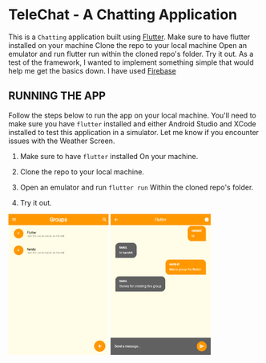 # **TeleChat - A Chatting Application**

This is a `Chatting`  application 
built using [Flutter](https://docs.flutter.dev/). Make sure to have flutter installed on your machine
Clone the repo to your local machine
Open an emulator and run flutter run within the cloned repo's folder.
Try it out. As a test of the 
framework, I wanted to implement something
simple that would help me get the basics down.
I have used [Firebase](https://firebase.google.com/)


## **RUNNING THE APP**

Follow the steps below to run the app 
on your local machine. You'll need to
make sure you have `flutter` installed
and either Android Studio and XCode
installed to test this application in
a simulator. Let me know if you
encounter issues with the 
Weather Screen. 

1. Make sure to have `flutter` installed 
   On your machine.
       
 2. Clone the repo to your local machine.
      
 3. Open an emulator and run `flutter run`
    Within the cloned repo's folder.

 4. Try it out.


<img src ="flutter_02.png" width ="200">
<img src ="flutter_01.png" width ="200">
